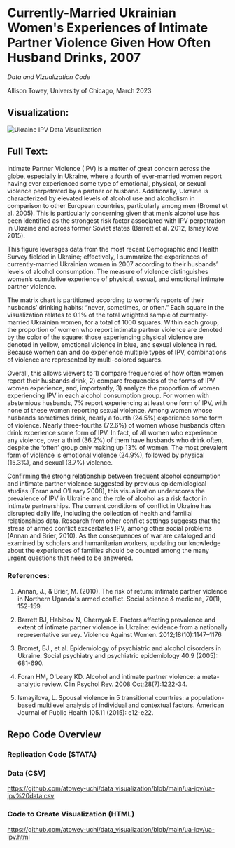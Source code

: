 # Currently-Married Ukrainian Women's Experiences of Intimate Partner Violence Given How Often Husband Drinks, 2007

*Data and Vizualization Code*

Allison Towey, University of Chicago, March 2023

## Visualization:
![Ukraine IPV Data Visualization](https://user-images.githubusercontent.com/89881145/228403970-84d2b5db-0993-48c5-abb9-edfc30939e39.png)

## Full Text:

Intimate Partner Violence (IPV) is a matter of great concern across the globe, especially in Ukraine, where a fourth of ever-married women report having ever experienced some type of emotional, physical, or sexual violence perpetrated by a partner or husband. Additionally, Ukraine is characterized by elevated levels of alcohol use and alcoholism in comparison to other European countries, particularly among men (Bromet et al. 2005). This is particularly concerning given that men’s alcohol use has been identified as the strongest risk factor associated with IPV perpetration in Ukraine and across former Soviet states (Barrett et al. 2012, Ismayilova 2015).

This figure leverages data from the most recent Demographic and Health Survey fielded in Ukraine;  effectively, I summarize the experiences of currently-married Ukrainian women in 2007 according to their husbands’ levels of  alcohol consumption. The measure of violence distinguishes women’s cumulative experience of physical, sexual, and emotional intimate partner violence.

The matrix chart is partitioned according to women’s reports of their husbands’ drinking habits: “never, sometimes, or often.” Each square in the visualization relates to 0.1% of the total weighted sample of currently-married Ukrainian women, for a total of 1000 squares. Within each group, the proportion of women who report intimate partner violence are denoted by the color of the square: those experiencing physical violence are denoted in yellow, emotional violence in blue, and sexual violence in red. Because women can and do experience multiple types of IPV, combinations of violence are represented by multi-colored squares. 

Overall, this allows viewers to 1) compare frequencies of how often women report their husbands drink, 2) compare frequencies of the forms of IPV women experience, and, importantly, 3) analyze the proportion of women experiencing IPV in each alcohol consumption group. For women with abstemious husbands, 7% report experiencing at least one form of IPV, with none of these women reporting sexual violence. Among women whose husbands sometimes drink, nearly a fourth (24.5%) experience some form of violence. Nearly three-fourths (72.6%) of women whose husbands often drink experience some form of IPV. In fact, of all women who experience any violence, over a third (36.2%) of them have husbands who drink often, despite the ‘often’ group only making up 13% of women. The most prevalent form of violence is emotional violence (24.9%), followed by physical (15.3%), and sexual (3.7%) violence.

Confirming the strong relationship between frequent alcohol consumption and intimate partner violence suggested by previous epidemiological studies (Foran and O’Leary 2008), this visualization underscores the prevalence of IPV in Ukraine and the role of alcohol as a risk factor in intimate partnerships. The current conditions of conflict in Ukraine has disrupted daily life, including the collection of health and familial relationships data. Research from other conflict settings suggests that the stress of armed conflict exacerbates IPV, among other social problems (Annan and Brier, 2010). As the consequences of war are cataloged and examined by scholars and humanitarian workers, updating our knowledge about the experiences of families should be counted among the many urgent questions that need to be answered. 

### References:

1. Annan, J., & Brier, M. (2010). The risk of return: intimate partner violence in Northern Uganda's armed conflict. Social science & medicine, 70(1), 152-159.

2. Barrett BJ, Habibov N, Chernyak E. Factors affecting prevalence and extent of intimate partner violence in Ukraine: evidence from a nationally representative survey. Violence Against Women. 2012;18(10):1147–1176

3. Bromet, EJ., et al. Epidemiology of psychiatric and alcohol disorders in Ukraine. Social psychiatry and psychiatric epidemiology 40.9 (2005): 681-690.

4. Foran HM, O'Leary KD. Alcohol and intimate partner violence: a meta-analytic review. Clin Psychol Rev. 2008 Oct;28(7):1222-34. 

5. Ismayilova, L. Spousal violence in 5 transitional countries: a population-based multilevel analysis of individual and contextual factors. American Journal of Public Health 105.11 (2015): e12-e22.

## Repo Code Overview

### Replication Code (STATA)

### Data (CSV)
https://github.com/atowey-uchi/data_visualization/blob/main/ua-ipv/ua-ipv%20data.csv

### Code to Create Visualization (HTML)
https://github.com/atowey-uchi/data_visualization/blob/main/ua-ipv/ua-ipv.html

